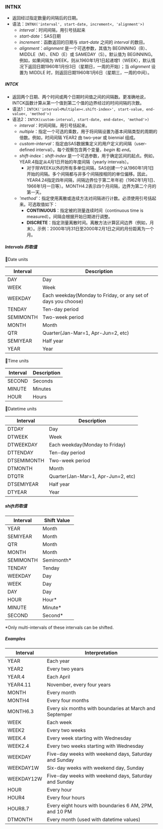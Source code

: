 
### INTNX  
- 返回经过指定数量的间隔后的日期。  
- 语法：`INTNX('interval', start-date, increment<, 'alignment'>)`  
	- _interval_：时间间隔，用引号括起来  
	- _start-date_：SAS日期  
	- _increment_：函数返回的日期与 *start-date* 之间的 *interval* 的数目。  
	- _alignment_：*alignment* 是一个可选参数，其值为 BEGINNING（B）、MIDDLE（M）、END（E）或 SAMEDAY（S）。默认值为 BEGINNING。例如，如果间隔为 WEEK，则从1960年1月1日起递增1（WEEK），默认情况下返回日期1960年1月份3日（星期日，一周的开始）；当 *alignment* 设置为 MIDDLE 时，则返回日期1960年1月6日（星期三，一周的中间）。  

##### INTCK  
- 返回两个日期、两个时间或两个日期时间值之间的间隔数。更准确地说，INTCK函数计算从第一个值到第二个值的边界经过的时间间隔的次数。  
- 语法1：`INTCK('interval<Multiple><.shift-index>', start-value, end-value<, 'method'>)`  
- 语法2：`INTCK(custom-interval, start-date, end-date<, 'method'>)`  
	- _interval_：时间间隔，用引号括起来。  
	- _nultiple_：指定一个可选的乘数，用于将间隔设置为基本间隔类型的周期的倍数。例如，时间间隔 YEAR2 由 two-year 或 biennial 组成。  
	- _custom-interval_：指定由SAS数据集定义的用户定义的间隔（user-defined interval）。每个观察包含两个变量，*begin* 和 *end*。  
	- _shift-index_：*shift-index* 是一个可选参数，用于确定区间的起点。例如，YEAR.4指定从4月1日开始的年度间隔（yearly intervals）。  
		- 对于除WEEK以外的所有多单位间隔，SAS创建一个从1960年1月1日开始的间隔。多个间隔都与非多个间隔按相同的单位偏移。因此，YEAR4.24指定四年间隔，间隔边界位于第二年年初（1962年1月1日、1966年1月一日等）。MONTH4.2表示四个月间隔，边界为第二个月的第一天。  
	- _'method'_：指定使用离散或连续方法对间隔进行计数。必须使用引号括起来。可选取值如下：  
		- **CONTINUOUS**：指定被的测量连续时间（continuous time is measured）。间隔会根据开始日期进行调整。    
		- **DISCRETE**：指定测量离散时间。离散方法计算区间边界（例如，月末）。示例：2000年1月31日至2000年2月1日之间的月份距离为一个月。  

##### *Intervals* 的取值
🔵Date units  

| Interval  | Description                                                   |
| --------- | ------------------------------------------------------------- |
| DAY       | Day                                                           |
| WEEK      | Week                                                          |
| WEEKDAY   | Each weekday(Monday to Friday, or any set of days you choose) |
| TENDAY    | Ten-day period                                                |
| SEMIMONTH | Two-week period                                               |
| MONTH     | Month                                                         |
| QTR       | Quarter(Jan-Mar=1, Apr-Jun=2, etc)                            |
| SEMIYEAR  | Half year                                                     |
| YEAR      | Year                                                          |


🔵Time units  

| Interval | Description |
| -------- | ----------- |
| SECOND   | Seconds     |
| MINUTE   | Minutes     |
| HOUR     | Hours       |

🔵Datetime units  

| Interval    | Description                        |
| ----------- | ---------------------------------- |
| DTDAY       | Day                                |
| DTWEEK      | Week                               |
| DTWEEKDAY   | Each weekday(Monday to Friday)     |
| DTTENDAY    | Ten-day period                     |
| DTSEMIMONTH | Two-week period                    |
| DTMONTH     | Month                              |
| DTQTR       | Quarter(Jan-Mar=1, Apr-Jun=2, etc) |
| DTSEMIYEAR  | Half year                          |
| DTYEAR      | Year                               |

##### *shift*的取值  

| Interval  | Shift Value |
| --------- | ----------- |
| YEAR      | Month       |
| SEMIYEAR  | Month       |
| QTR       | Month       |
| MONTH     | Month       |
| SEMIMONTH | Semimonth*  |
| TENDAY    | Tenday      |
| WEEKDAY   | Day         |
| WEEK      | Day         |
| DAY       | Day         |
| HOUR      | Hour*       |
| MINUTE    | Minute*     |
| SECOND    | Second*     | 

\*Only multi-intervals of these intervals can be shifted.  

##### Examples  

| Interval   | Interpretation                                          |
| ---------- | ------------------------------------------------------- |
| YEAR       | Each year                                               |
| YEAR2      | Every two years                                         |
| YEAR.4     | Each April                                              |
| YEAR4.11   | November, every four years                              |
| MONTH      | Every month                                             |
| MONTH4     | Every four months                                       |
| MONTH6.3   | Every six months with boundaries at March and Septemper |
| WEEK       | Each week                                               |
| WEEK2      | Every two weeks                                         |
| WEEK.4     | Every week starting with Wednesday                      |
| WEEK2.4    | Every two weeks starting with Wednesday                 |
| WEEKDAY    | Five-day weeks with weekend days, Saturday and Sunday   |
| WEEKDAY1W  | Six-day weeks with weekend day, Sunday                  |
| WEEKDAY12W | Five-day weeks with weekend days, Saturday and Sunday   |
| HOUR       | Every hour                                              |
| HOUR4      | Every four hours                                        |
| HOUR8.7    | Every eight hours with boundaries 6 AM, 2PM, and 10 PM  |
| DTMONTH    | Every month (used with datetime values)                 |


